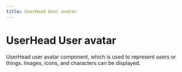 ```yaml
---
title: UserHead User avatar
---
```


# UserHead User avatar

<div>UserHead user avatar component, which is used to represent users or things. Images, icons, and characters can be displayed.</div>
